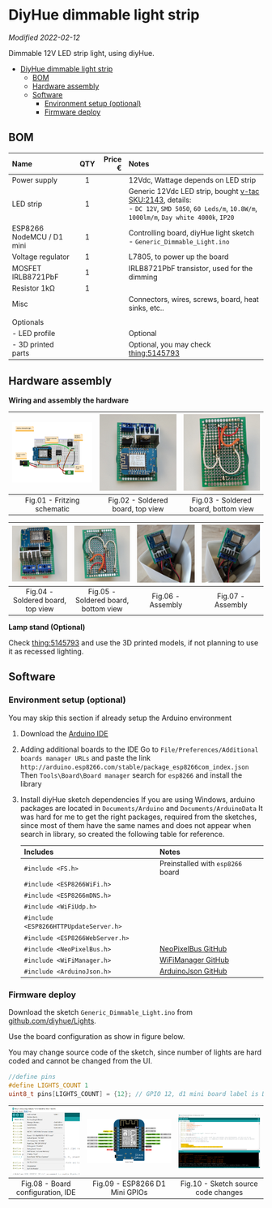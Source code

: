 # DiyHue dimmable light strip

*Modified 2022-02-12*

Dimmable 12V LED strip light, using diyHue.

- [DiyHue dimmable light strip](#diyhue-dimmable-light-strip)
  - [BOM](#bom)
  - [Hardware assembly](#hardware-assembly)
  - [Software](#software)
    - [Environment setup (optional)](#environment-setup-optional)
    - [Firmware deploy](#firmware-deploy)

## BOM

| Name                      | QTY | Price € | Notes |
|:--------------------------|:---:|--------:|:------|
| Power supply              | 1   |         | 12Vdc, Wattage depends on LED strip |
| LED strip                 | 1   |         | Generic 12Vdc LED strip, bought [v-tac SKU:2143](https://www.v-tac.eu/products/house-and-garden/led-strip/led-strip-smd5050-60-leds-natural-white-ip20-detail.html), details:<br> - ``DC 12V``, ``SMD 5050``, ``60 Leds/m``, ``10.8W/m``, ``1000lm/m``, ``Day white 4000k``, ``IP20`` |
| ESP8266 NodeMCU / D1 mini | 1   |         | Controlling board, diyHue light sketch - ``Generic_Dimmable_Light.ino`` |
| Voltage regulator         | 1   |         | L7805, to power up the board |
| MOSFET IRLB8721PbF        | 1   |         | IRLB8721PbF transistor, used for the dimming |
| Resistor 1kΩ              | 1   |         |       |
| Misc                      |     |         | Connectors, wires, screws, board, heat sinks, etc.. |
|                           |     |         |       |
| Optionals                 |     |         |       |
| - LED profile             |     |         | Optional |
| - 3D printed parts        |     |         | Optional, you may check [thing:5145793](https://www.thingiverse.com/thing:5145793) |

## Hardware assembly

**Wiring and assembly the hardware**

| ![diyhue-dimmable-light-assembly-01.png](./assets/diyhue-dimmable-light-assembly-01.png) | ![diyhue-dimmable-light-assembly-02.jpg](./assets/diyhue-dimmable-light-assembly-02.jpg) | ![diyhue-dimmable-light-assembly-03.jpg](./assets/diyhue-dimmable-light-assembly-03.jpg) |
|:----------------------------------------------------------------------------------------:|:----------------------------------------------------------------------------------------:|:----------------------------------------------------------------------------------------:|
| Fig.01 - Fritzing schematic                                                              | Fig.02 - Soldered board, top view                                                        | Fig.03 - Soldered board, bottom view                                                     |

| ![diyhue-dimmable-light-assembly-04.jpg](./assets/diyhue-dimmable-light-assembly-04.jpg) | ![diyhue-dimmable-light-assembly-05.jpg](./assets/diyhue-dimmable-light-assembly-05.jpg) | ![diyhue-dimmable-light-assembly-06.jpg](./assets/diyhue-dimmable-light-assembly-06.jpg) |![diyhue-dimmable-light-assembly-07.jpg](./assets/diyhue-dimmable-light-assembly-07.jpg)  | 
|:----------------------------------------------------------------------------------------:|:----------------------------------------------------------------------------------------:|:----------------------------------------------------------------------------------------:|:----------------------------------------------------------------------------------------:|
| Fig.04 - Soldered board, top view                                                        | Fig.05 - Soldered board, bottom view                                                     | Fig.06 - Assembly                                                                        | Fig.07 - Assembly                                                                        | 

**Lamp stand (Optional)**

Check [thing:5145793](https://www.thingiverse.com/thing:5145793) and use the 3D printed models, if not planning to use it as recessed lighting.

## Software

### Environment setup (optional)

You may skip this section if already setup the Arduino environment

<!-- TODO: Using PlatformIO instead of Arduino environment. -->

<!-- 
If you have a backup of Arduino and ArduinoData folders.
These folders must be placed in the root of documents folder.
-->

1. Download the [Arduino IDE](https://www.arduino.cc/en/software)
2. Adding additional boards to the IDE
   Go to ``File/Preferences/Additional boards manager URLs`` and paste the link ``http://arduino.esp8266.com/stable/package_esp8266com_index.json``
   Then ``Tools\Board\Board manager`` search for ``esp8266`` and install the library
   <!--, note that you may have issues with the latest version, so am I, tested with version 2.4.2 -->
3. Install diyHue sketch dependencies 
   If you are using Windows, arduino packages are located in ``Documents/Arduino`` and ``Documents/ArduinoData``
   It was hard for me to get the right packages, required from the sketches, since most of them have the same names and does not appear when search in library, so created the following table for reference.

   | Includes                                 | Notes                                                          | 
   |:-----------------------------------------|:---------------------------------------------------------------|
   | ``#include <FS.h>``                      | Preinstalled with ``esp8266`` board                            |
   | ``#include <ESP8266WiFi.h>``             |                                                                |
   | ``#include <ESP8266mDNS.h>``             |                                                                |
   | ``#include <WiFiUdp.h>``                 |                                                                |
   | ``#include <ESP8266HTTPUpdateServer.h>`` |                                                                |
   | ``#include <ESP8266WebServer.h>``        |                                                                |
   | ``#include <NeoPixelBus.h>``             | [NeoPixelBus GitHub](https://github.com/Makuna/NeoPixelBus)    | 
   | ``#include <WiFiManager.h>``             | [WiFiManager GitHub](https://github.com/tzapu/WiFiManager)     |
   | ``#include <ArduinoJson.h>``             | [ArduinoJson GitHub](https://github.com/bblanchon/ArduinoJson) |

### Firmware deploy

Download the sketch ``Generic_Dimmable_Light.ino`` from [github.com/diyhue/Lights](https://github.com/diyhue/Lights).

Use the board configuration as show in figure below.

You may change source code of the sketch, since number of lights are hard coded and cannot be changed from the UI.

```cpp
//define pins
#define LIGHTS_COUNT 1
uint8_t pins[LIGHTS_COUNT] = {12}; // GPIO 12, d1 mini board label is D6
```

| ![diyhue-dimmable-light-board-config.png](./assets/diyhue-dimmable-light-board-config.png) | ![d1mini-pinout.png](./assets/d1mini-pinout.png) | ![diyhue-dimmable-light-sketch-src.png](./assets/diyhue-dimmable-light-sketch-src.png) |
|:------------------------------------------------------------------------------------------:|:------------------------------------------------:|:--------------------------------------------------------------------------------------:|
| Fig.08 - Board configuration, IDE                                                          | Fig.09 - ESP8266 D1 Mini GPIOs                   | Fig.10 - Sketch source code changes                                                    |
